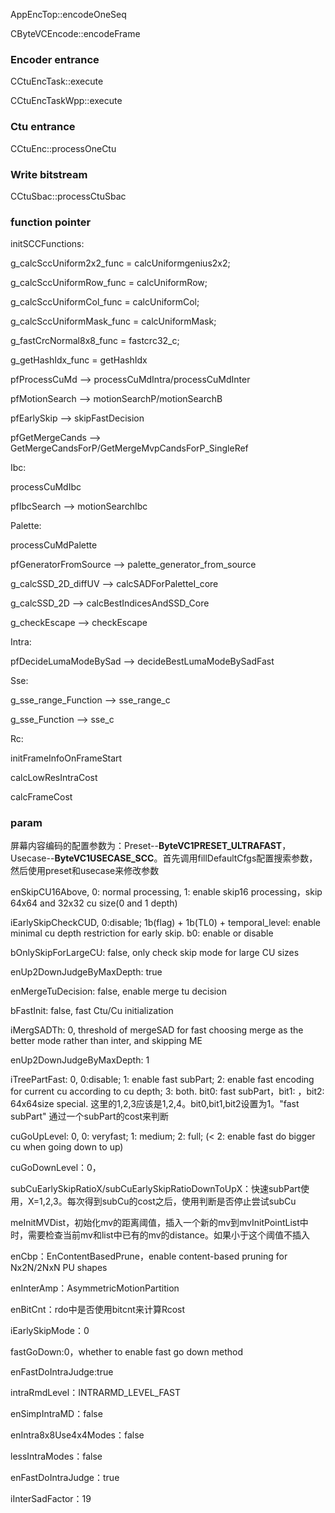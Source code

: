 AppEncTop::encodeOneSeq

CByteVCEncode::encodeFrame

### Encoder entrance 

CCtuEncTask::execute

CCtuEncTaskWpp::execute

### Ctu entrance

CCtuEnc::processOneCtu

### Write bitstream

CCtuSbac::processCtuSbac

### function pointer

initSCCFunctions:

g_calcSccUniform2x2_func = calcUniformgenius2x2;

g_calcSccUniformRow_func = calcUniformRow;

g_calcSccUniformCol_func = calcUniformCol;

g_calcSccUniformMask_func = calcUniformMask;

g_fastCrcNormal8x8_func = fastcrc32_c;

g_getHashIdx_func = getHashIdx



pfProcessCuMd --> processCuMdIntra/processCuMdInter

pfMotionSearch --> motionSearchP/motionSearchB

pfEarlySkip --> skipFastDecision

pfGetMergeCands --> GetMergeCandsForP/GetMergeMvpCandsForP_SingleRef

Ibc:

processCuMdIbc

pfIbcSearch --> motionSearchIbc

Palette: 

processCuMdPalette

pfGeneratorFromSource --> palette_generator_from_source

g_calcSSD_2D_diffUV --> calcSADForPaletteI_core

g_calcSSD_2D --> calcBestIndicesAndSSD_Core

g_checkEscape --> checkEscape

Intra:

pfDecideLumaModeBySad --> decideBestLumaModeBySadFast

Sse:

g_sse_range_Function --> sse_range_c

g_sse_Function --> sse_c

Rc:

initFrameInfoOnFrameStart

calcLowResIntraCost

calcFrameCost



### param

屏幕内容编码的配置参数为：Preset--**ByteVC1PRESET_ULTRAFAST**，Usecase--**ByteVC1USECASE_SCC**。首先调用fillDefaultCfgs配置搜索参数，然后使用preset和usecase来修改参数

enSkipCU16Above, 0: normal processing, 1: enable skip16 processing，skip 64x64 and 32x32 cu size(0 and 1 depth)

iEarlySkipCheckCUD, 0:disable; 1b(flag) + 1b(TL0) + temporal_level: enable minimal cu depth restriction for early skip. b0: enable or disable

bOnlySkipForLargeCU: false, only check skip mode for large CU sizes

enUp2DownJudgeByMaxDepth: true

enMergeTuDecision: false, enable merge tu decision

bFastInit: false, fast Ctu/Cu initialization

iMergSADTh: 0, threshold of mergeSAD for fast choosing merge as the better mode rather than inter, and skipping ME

enUp2DownJudgeByMaxDepth: 1

iTreePartFast: 0, 0:disable; 1: enable fast subPart; 2: enable fast encoding for current cu according to cu depth; 3: both. bit0: fast subPart，bit1: ，bit2: 64x64size special. 这里的1,2,3应该是1,2,4。bit0,bit1,bit2设置为1。"fast subPart" 通过一个subPart的cost来判断

cuGoUpLevel: 0, 0: veryfast; 1: medium; 2: full; (< 2: enable fast do bigger cu when going down to up)

cuGoDownLevel：0，

subCuEarlySkipRatioX/subCuEarlySkipRatioDownToUpX：快速subPart使用，X=1,2,3。每次得到subCu的cost之后，使用判断是否停止尝试subCu

meInitMVDist，初始化mv的距离阈值，插入一个新的mv到mvInitPointList中时，需要检查当前mv和list中已有的mv的distance。如果小于这个阈值不插入

enCbp：EnContentBasedPrune，enable content-based pruning for Nx2N/2NxN PU shapes

enInterAmp：AsymmetricMotionPartition

enBitCnt：rdo中是否使用bitcnt来计算Rcost

iEarlySkipMode：0

fastGoDown:0，whether to enable fast go down method

enFastDoIntraJudge:true

intraRmdLevel：INTRARMD_LEVEL_FAST

enSimpIntraMD：false

enIntra8x8Use4x4Modes：false

lessIntraModes：false

enFastDoIntraJudge：true

iInterSadFactor：19